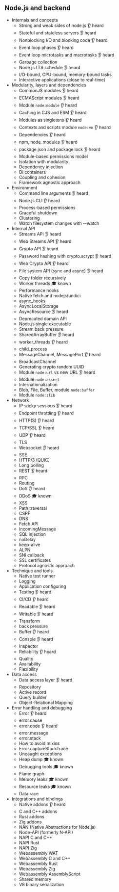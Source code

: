 ## Node.js and backend

- Internals and concepts
  - Strong and weak sides of node.js 👂 heard
  - Stateful and stateless servers 👂 heard
  - Nonblocking I/O and blocking code 👂 heard
  - Event loop phases 👂 heard
  - Event loop microtasks and macrotasks 👂 heard
  - Garbage collection 
  - Node.js LTS schedule 👂 heard
  - I/O-bound, CPU-bound, memory-bound tasks
  - Interactive applications (close to real-time)
- Modularity, layers and dependencies
  - CommonJS modules 👂 heard
  - ECMAScript modules 👂 heard
  - Module `node:module` 👂 heard
  - Caching in CJS and ESM 👂 heard
  - Modules as singletons 👂 heard
  - Contexts and scripts module `node:vm` 👂 heard
  - Dependencies 👂 heard
  - npm, node_modules 👂 heard
  - package.json and package lock 👂 heard
  - Module-based permissions model
  - Isolation with modularity
  - Dependency injection
  - DI containers
  - Coupling and cohesion
  - Framework agnostic approach
- Environment
  - Command line arguments 👂 heard
  - Node.js CLI 👂 heard 
  - Process-based permissions
  - Graceful shutdown
  - Clustering
  - Watch filesystem changes with --watch
- Internal API
  - Streams API 👂 heard
  - Web Streams API 👂 heard
  - Crypto API 👂 heard
  - Password hashing with crypto.scrypt 👂 heard
  - Web Crypto API 👂 heard
  - File system API (sync and async) 👂 heard
  - Copy folder recursively
  - Worker threads 🎓 known
  - Performance hooks
  - Native fetch and nodejs/undici
  - async_hooks 
  - AsyncLocalStorage
  - AsyncResource 👂 heard
  - Deprecated domain API
  - Node.js single executable
  - Stream back pressure
  - SharedArrayBuffer 👂 heard
  - worker_threads 👂 heard
  - child_process
  - MessageChannel, MessagePort 👂 heard
  - BroadcastChannel
  - Generating crypto random UUID
  - Module `node:url` vs new URL 👂 heard
  - Module `node:assert`
  - Internationalization
  - Blob, File, Buffer, module `node:buffer`
  - Module `node:zlib`
- Network
  - IP sticky sessions 👂 heard
  - Endpoint throttling 👂 heard
  - HTTP(S) 👂 heard
  - TCP/SSL 👂 heard
  - UDP 👂 heard
  - TLS
  - Websocket 👂 heard
  - SSE
  - HTTP/3 (QUIC)
  - Long polling
  - REST 👂 heard 
  - RPC
  - Routing
  - DoS 👂 heard
  - DDoS 🎓 known
  - XSS
  - Path traversal
  - CSRF
  - DNS
  - Fetch API
  - IncomingMessage
  - SQL injection
  - noDelay
  - keep-alive
  - ALPN
  - SNI callback
  - SSL certificates
  - Protocol agnostic approach
- Technique and tools
  - Native test runner
  - Logging
  - Application configuring
  - Testing 👂 heard
  - CI/CD 👂 heard
  - Readable 👂 heard 
  - Writable 👂 heard
  - Transform
  - back pressure
  - Buffer 👂 heard
  - Console 👂 heard
  - Inspector
  - Reliability 👂 heard
  - Quality
  - Availability
  - Flexibility
- Data access
  - Data access layer 👂 heard
  - Repository
  - Active record
  - Query builder
  - Object-Relational Mapping
- Error handling and debugging
  - Error 👂 heard
  - error.cause
  - error.code 👂 heard 
  - error.message
  - error.stack 
  - How to avoid mixins
  - Error.captureStackTrace
  - Uncaught exceptions
  - Heap dump 🎓 known
  - Debugging tools 🎓 known
  - Flame graph
  - Memory leaks 🎓 known
  - Resource leaks 🎓 known
  - Data race
- Integrations and bindings
  - Native addons 👂 heard
  - C and C++ addons
  - Rust addons
  - Zig addons
  - NAN (Native Abstractions for Node.js)
  - Node-API (formerly N-API)
  - NAPI C and C++
  - NAPI Rust
  - NAPI Zig
  - Webassembly WAT
  - Webassembly C and C++
  - Webassembly Rust
  - Webassembly Zig
  - Webassembly AssemblyScript
  - Shared memory
  - V8 binary serialization
